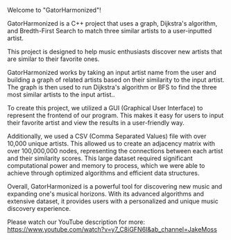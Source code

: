 Welcome to "GatorHarmonized"! 

GatorHarmonized is a C++ project that uses a graph, Dijkstra's algorithm, and Bredth-First Search to match three similar artists to a user-inputted artist. 

This project is designed to help music enthusiasts discover new artists that are similar to their favorite ones.

GatorHarmonized works by taking an input artist name from the user and building a graph of related artists based on their similarity to the input artist. The graph is then used to run Dijkstra's algorithm or BFS to find the three most similar artists to the input artist.. 

To create this project, we utilized a GUI (Graphical User Interface) to represent the frontend of our program. This makes it easy for users to input their favorite artist and view the results in a user-friendly way.

Additionally, we used a CSV (Comma Separated Values) file with over 10,000 unique artists. This allowed us to create an adjacency matrix with over 100,000,000 nodes, representing the connections between each artist and their similarity scores. This large dataset required significant computational power and memory to process, which we were able to achieve through optimized algorithms and efficient data structures.

Overall, GatorHarmonized is a powerful tool for discovering new music and expanding one's musical horizons. With its advanced algorithms and extensive dataset, it provides users with a personalized and unique music discovery experience.

Please watch our YouTube description for more: https://www.youtube.com/watch?v=y7_C8iGFN6I&ab_channel=JakeMoss
